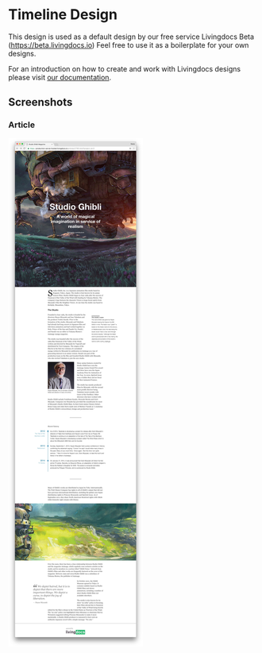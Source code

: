 # Timeline Design

This design is used as a default design by our free service Livingdocs Beta (https://beta.livingdocs.io)
Feel free to use it as a boilerplate for your own designs.

For an introduction on how to create and work with Livingdocs designs please visit [our documentation](https://docs.livingdocs.io).

## Screenshots

### Article
![Article screenshot](article.jpg)
